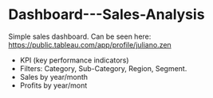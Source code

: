 # Dashboard---Sales-Analysis

Simple sales dashboard.
Can be seen here: https://public.tableau.com/app/profile/juliano.zen

* KPI (key performance indicators)
* Filters: Category, Sub-Category, Region, Segment.
* Sales by year/month
* Profits by year/mont
